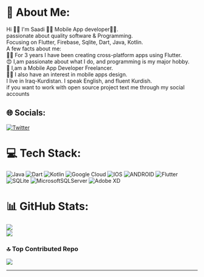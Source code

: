 # 💫 About Me:
Hi 👋🏻 I'm Saadi 💙📱 Mobile App developer👩‍💻.<br>passionate about quality software & Programming.<br>Focusing on Flutter, Firebase, Sqlite, Dart, Java, Kotlin.<br>A few facts about me:<br>👩‍💻 For 3 years I have been creating cross-platform apps using Flutter.<br>😍 I,am passionate about what I do, and programming is my major hobby.<br>💙 I,am a Mobile App Developer Freelancer.<br>✍🏻 I also have an interest in mobile apps design.<br>I live in Iraq-Kurdistan. I speak English, and fluent Kurdish.<br>if you want to work with open source project text me through my social accounts


## 🌐 Socials:
[![Twitter](https://img.shields.io/badge/Twitter-%231DA1F2.svg?logo=Twitter&logoColor=white)](https://twitter.com/sa3diprogrammer) 

# 💻 Tech Stack:
![Java](https://img.shields.io/badge/java-%23ED8B00.svg?style=for-the-badge&logo=java&logoColor=white) ![Dart](https://img.shields.io/badge/dart-%230175C2.svg?style=for-the-badge&logo=dart&logoColor=white) ![Kotlin](https://img.shields.io/badge/kotlin-%230095D5.svg?style=for-the-badge&logo=kotlin&logoColor=white) ![Google Cloud](https://img.shields.io/badge/Google%20Cloud-%234285F4.svg?style=for-the-badge&logo=google-cloud&logoColor=white) ![IOS](https://img.shields.io/badge/IOS-%2320232a.svg?style=for-the-badge&logo=apple&logoColor=white) ![ANDROID](https://img.shields.io/badge/android-%2320232a.svg?style=for-the-badge&logo=android&logoColor=%a4c639) ![Flutter](https://img.shields.io/badge/Flutter-%2302569B.svg?style=for-the-badge&logo=Flutter&logoColor=white) ![SQLite](https://img.shields.io/badge/sqlite-%2307405e.svg?style=for-the-badge&logo=sqlite&logoColor=white) ![MicrosoftSQLServer](https://img.shields.io/badge/Microsoft%20SQL%20Sever-CC2927?style=for-the-badge&logo=microsoft%20sql%20server&logoColor=white) ![Adobe XD](https://img.shields.io/badge/Adobe%20XD-470137?style=for-the-badge&logo=Adobe%20XD&logoColor=#FF61F6)
# 📊 GitHub Stats:
![](https://github-readme-stats.vercel.app/api?username=Sa3diDeveloper&theme=dark&hide_border=true&include_all_commits=true&count_private=true)<br/>
![](https://github-readme-streak-stats.herokuapp.com/?user=Sa3diDeveloper&theme=dark&hide_border=true)<br/>
<!-- ![](https://github-readme-stats.vercel.app/api/top-langs/?username=Sa3diDeveloper&theme=dark&hide_border=true&include_all_commits=true&count_private=true&layout=compact) -->


### 🔝 Top Contributed Repo
![](https://github-contributor-stats.vercel.app/api?username=Sa3diDeveloper&limit=5&theme=dark&combine_all_yearly_contributions=true)

---
<!-- [![](https://visitcount.itsvg.in/api?id=Sa3diDeveloper&icon=0&color=0)](https://visitcount.itsvg.in)
 -->
<!-- Proudly created with GPRM ( https://gprm.itsvg.in ) -->

